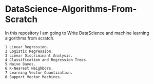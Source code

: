 # DataScience-Algorithms-From-Scratch

In this repository I am going to Write DataScience and machine learning algorithms from scratch.

    1 Linear Regression.
    2 Logistic Regression.
    3 Linear Discriminant Analysis.
    4 Classification and Regression Trees.
    5 Naive Bayes.
    6 K-Nearest Neighbors.
    7 Learning Vector Quantization.
    8 Support Vector Machines.
